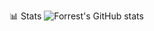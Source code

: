 📊 Stats
![Forrest's GitHub stats](https://github-readme-stats.vercel.app/api?username=WaleedButt&show_icons=true&theme=gruvbox) 
